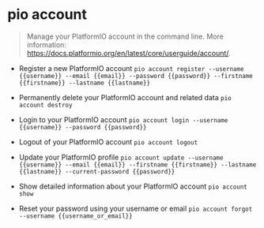 # pio account
> Manage your PlatformIO account in the command line.
> More information: <https://docs.platformio.org/en/latest/core/userguide/account/>.

- Register a new PlatformIO account
`pio account register --username {{username}} --email {{email}} --password {{password}} --firstname {{firstname}} --lastname {{lastname}}`

- Permanently delete your PlatformIO account and related data
`pio account destroy`

- Login to your PlatformIO account
`pio account login --username {{username}} --password {{password}}`

- Logout of your PlatformIO account
`pio account logout`

- Update your PlatformIO profile
`pio account update --username {{username}} --email {{email}} --firstname {{firstname}} --lastname {{lastname}} --current-password {{password}}`

- Show detailed information about your PlatformIO account
`pio account show`

- Reset your password using your username or email
`pio account forgot --username {{username_or_email}}`
